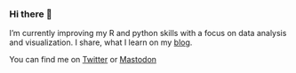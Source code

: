 ### Hi there 👋
I’m currently improving my R and python skills with a focus on data analysis and visualization. I share, what I learn on my [blog](https://jollydata.blog).

You can find me on [Twitter](https://twitter.com/c_gebhard) or <a rel="me" href="https://vis.social/@basepair">Mastodon</a>
